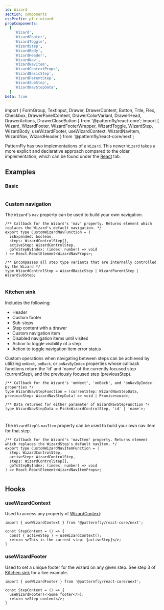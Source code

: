 ```yaml
---
id: Wizard
section: components
cssPrefix: pf-c-wizard
propComponents:
  [
    'Wizard',
    'WizardFooter',
    'WizardToggle',
    'WizardStep',
    'WizardBody',
    'WizardHeader',
    'WizardNav',
    'WizardNavItem',
    'WizardContextProps',
    'WizardBasicStep',
    'WizardParentStep',
    'WizardSubStep',
    'WizardNavStepData',
  ]
beta: true
---
```


import {
FormGroup,
TextInput,
Drawer,
DrawerContent,
Button,
Title,
Flex,
Checkbox,
DrawerPanelContent,
DrawerColorVariant,
DrawerHead,
DrawerActions,
DrawerCloseButton
} from '@patternfly/react-core';
import {
Wizard,
WizardFooter,
WizardFooterWrapper,
WizardToggle,
WizardStep,
WizardBody,
useWizardFooter,
useWizardContext,
WizardNavItem,
WizardNav,
WizardHeader
} from '@patternfly/react-core/next';

PatternFly has two implementations of a `Wizard`. This newer `Wizard` takes a more explicit and declarative approach compared to the older implementation, which can be found under the [React](/components/wizard/react) tab.

## Examples

### Basic

```ts file="./WizardBasic.tsx"
```

### Custom navigation

The `Wizard`'s `nav` property can be used to build your own navigation.

```noLive
/** Callback for the Wizard's 'nav' property. Returns element which replaces the Wizard's default navigation. */
export type CustomWizardNavFunction = (
  isExpanded: boolean,
  steps: WizardControlStep[],
  activeStep: WizardControlStep,
  goToStepByIndex: (index: number) => void
) => React.ReactElement<WizardNavProps>;

/** Encompasses all step type variants that are internally controlled by the Wizard */
type WizardControlStep = WizardBasicStep | WizardParentStep | WizardSubStep;
```

```ts file="./WizardCustomNav.tsx"
```

### Kitchen sink

Includes the following:

- Header
- Custom footer
- Sub-steps
- Step content with a drawer
- Custom navigation item
- Disabled navigation items until visited
- Action to toggle visibility of a step
- Action to toggle navigation item error status

Custom operations when navigating between steps can be achieved by utilizing `onNext`, `onBack`, or `onNavByIndex` properties whose callback functions return the 'id' and 'name' of the currently focused step (currentStep), and the previously focused step (previousStep).

```noLive
/** Callback for the Wizard's 'onNext', 'onBack', and 'onNavByIndex' properties */
type WizardNavStepFunction = (currentStep: WizardNavStepData, previousStep: WizardNavStepData) => void | Promise<void>;

/** Data returned for either parameter of WizardNavStepFunction */
type WizardNavStepData = Pick<WizardControlStep, 'id' | 'name'>;
```

#

The `WizardStep`'s `navItem` property can be used to build your own nav item for that step.

```noLive
/** Callback for the Wizard's 'navItem' property. Returns element which replaces the WizardStep's default navItem. */
export type CustomWizardNavItemFunction = (
  step: WizardControlStep,
  activeStep: WizardControlStep,
  steps: WizardControlStep[],
  goToStepByIndex: (index: number) => void
) => React.ReactElement<WizardNavItemProps>;
```

```ts file="./WizardKitchenSink.tsx"
```

## Hooks

### useWizardContext

Used to access any property of [WizardContext](#wizardcontextprops):

```noLive
import { useWizardContext } from '@patternfly/react-core/next';

const StepContent = () => {
  const { activeStep } = useWizardContext();
  return <>This is the current step: {activeStep}</>;
}
```

### useWizardFooter

Used to set a unique footer for the wizard on any given step. See step 3 of [Kitchen sink](#kitchen-sink) for a live example.

```noLive
import { useWizardFooter } from '@patternfly/react-core/next';

const StepContent = () => {
  useWizardFooter(<>Some footer</>);
  return <>Step content</>;
}
```
